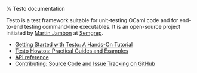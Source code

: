 % Testo documentation

Testo is a test framework suitable for unit-testing OCaml code
and for end-to-end testing command-line executables. It is an open-source
project initiated by [Martin Jambon](https://www.linkedin.com/in/mjambon/)
at [Semgrep](https://semgrep.dev/).

* [Getting Started with Testo: A Hands-On Tutorial](tutorial)
* [Testo Howtos: Practical Guides and Examples](howtos)
* [API reference](reference/)
* [Contributing: Source Code and Issue Tracking on GitHub](https://github.com/semgrep/testo)
